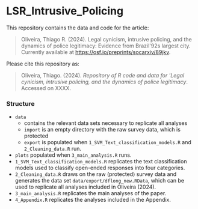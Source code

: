 # LSR_Intrusive_Policing

This repository contains the data and code for the article:

> Oliveira, Thiago R. (2024). Legal cynicism, intrusive policing, and the dynamics of police legitimacy: Evidence from Brazil\'92s largest city. Currently available at https://osf.io/preprints/socarxiv/89jkv.

Please cite this repository as:

> Oliveira, Thiago. (2024). *Repository of R code and data for 'Legal cynicism, intrusive policing, and the dynamics of police legitimacy*. Accessed on XXXX.

### Structure

-   `data`
    -   contains the relevant data sets necessary to replicate all analyses
    -   `import` is an empty directory with the raw survey data, which is protected
    -   `export` is populated when `1_SVM_Text_classification_models.R` and `2_Cleaning_data.R` run.
-   `plots` populated when `3_main_analysis.R` runs.
-   `1_SVM_Text_classification_models.R` replicates the text classification models used to classify open-ended responses into four categories.
-   `2_Cleaning_data.R` draws on the raw (protected) survey data and generates the data set `data/export/dflong_new.RData`, which can be used to replicate all analyses included in Oliveira (2024).
-   `3_main_analysis.R` replicates the main analyses of the paper.
-   `4_Appendix.R` replicates the analyses included in the Appendix.
